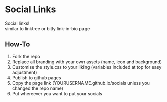 # Social Links

Social links!  
similar to linktree or bitly link-in-bio page

## How-To

1. Fork the repo
2. Replace all branding with your own assets (name, icon and background)
3. Customise the style.css to your liking (variables included at top for easy adjustment)
4. Publish to github pages
5. Copy the page link (YOURUSERNAME.github.io/socials unless you changed the repo name)
6. Put whereever you want to put your socials
